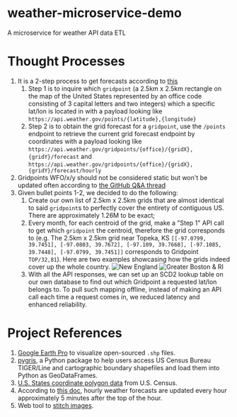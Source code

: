 # weather-microservice-demo
A microservice for weather API data ETL

# Thought Processes
1. It is a 2-step process to get forecasts according to [this](https://www.weather.gov/documentation/services-web-api)
   1. Step 1 is to inquire which `gridpoint` (a 2.5km x 2.5km rectangle on the map of the United States represented by an office code consisting of 3 capital letters and two integers) which a specific lat/lon is located in with a payload looking like `https://api.weather.gov/points/{latitude},{longitude}`
   2. Step 2 is to obtain the grid forecast for a `gridpoint`, use the `/points` endpoint to retrieve the current grid forecast endpoint by coordinates with a payload looking like `https://api.weather.gov/gridpoints/{office}/{gridX},{gridY}/forecast` and `https://api.weather.gov/gridpoints/{office}/{gridX},{gridY}/forecast/hourly`
2. Gridpoints WFO/x/y should not be considered static but won't be updated often according to [the GitHub Q&A thread](https://github.com/weather-gov/api/discussions/621)
3. Given bullet points 1-2, we decided to do the following:
   1. Create our own list of 2.5km x 2.5km grids that are almost identical to said `gridpoint`s to perfectly cover the entirety of contiguous US. There are approximately 1.26M to be exact; 
   2. Every month, for each centroid of the grid, make a "Step 1" API call to get which `gridpoint` the centroid, therefore the grid corresponds to (e.g. The 2.5km x 2.5km grid near Topeka, KS `[[-97.0799, 39.7451], [-97.0803, 39.7672], [-97.109, 39.7668], [-97.1085, 39.7448], [-97.0799, 39.7451]]` corresponds to Gridpoint `TOP/32,81`). Here are two examples showcasing how the grids indeed cover up the whole country.
![New England](weather-microservice-demo/screenshots/Grid_Coverage_New_England_BW.png)
![Greater Boston & RI](weather-microservice-demo/screenshots/Grid_Coverage_Greater_Boston_RI_BW.png)
   3. With all the API responses, we can set up an SCD2 lookup table on our own database to find out which Gridpoint a requested lat/lon belongs to. To pull such mapping offline, instead of making an API call each time a request comes in, we reduced latency and enhanced reliability.

# Project References
1. [Google Earth Pro](https://www.google.com/earth/outreach/learn/importing-geographic-information-systems-gis-data-in-google-earth/) to visualize open-sourced `.shp` files.
2. [pygris](https://walker-data.com/pygris/), a Python package to help users access US Census Bureau TIGER/Line and cartographic boundary shapefiles and load them into Python as GeoDataFrames.
3. [U.S. States coordinate polygon data](https://www.census.gov/cgi-bin/geo/shapefiles/index.php?year=2024&layergroup=States+%28and+equivalent%29) from U.S. Census.
4. According to [this doc](https://www.weather.gov/gid/nwr_general), hourly weather forecasts are updated every hour approximately 5 minutes after the top of the hour.
5. Web tool to [stitch images](https://pinetools.com/merge-images).